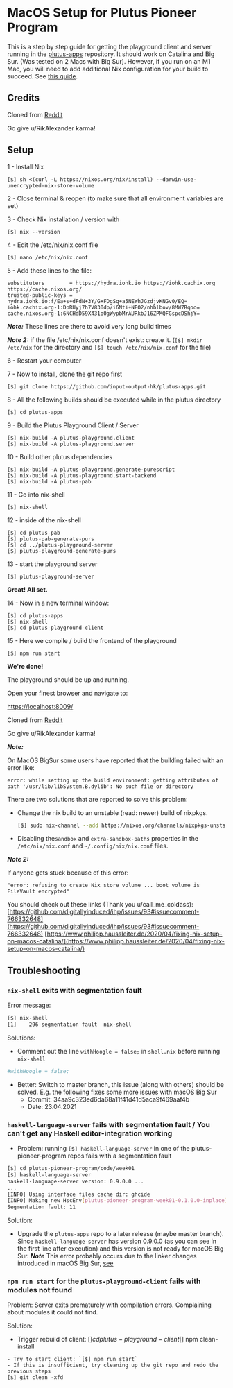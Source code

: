 # MacOS Setup for Plutus Pioneer Program

This is a step by step guide for getting the playground client and server running in the [plutus-apps](https://github.com/input-output-hk/plutus-apps.git) repository.
It should work on Catalina and Big Sur. (Was tested on 2 Macs with Big Sur).
However, if you run on an M1 Mac, you will need to add additional Nix configuration for your build to succeed. See [this guide](https://github.com/renzwo/cardano-plutus-apps-install-m1/blob/main/README.md).

## Credits
Cloned from [Reddit](https://www.reddit.com/r/cardano/comments/mmzut6/macos_plutus_playground_build_instructions/)

Go give u/RikAlexander karma!

## Setup

1 - Install Nix

    [$] sh <(curl -L https://nixos.org/nix/install) --darwin-use-unencrypted-nix-store-volume


2 - Close terminal & reopen (to make sure that all environment variables are set)

3 - Check Nix installation / version with

    [$] nix --version


4 - Edit the /etc/nix/nix.conf file

    [$] nano /etc/nix/nix.conf


5 - Add these lines to the file:

    substituters        = https://hydra.iohk.io https://iohk.cachix.org https://cache.nixos.org/
    trusted-public-keys = hydra.iohk.io:f/Ea+s+dFdN+3Y/G+FDgSq+a5NEWhJGzdjvKNGv0/EQ= iohk.cachix.org-1:DpRUyj7h7V830dp/i6Nti+NEO2/nhblbov/8MW7Rqoo= cache.nixos.org-1:6NCHdD59X431o0gWypbMrAURkbJ16ZPMQFGspcDShjY=


_**Note:**_ These lines are there to avoid very long build times

_**Note 2:**_ if the file /etc/nix/nix.conf doesn't exist: create it. (`[$] mkdir /etc/nix` for the directory and `[$] touch /etc/nix/nix.conf` for the file)

6 - Restart your computer

7 - Now to install, clone the git repo first

    [$] git clone https://github.com/input-output-hk/plutus-apps.git


8 - All the following builds should be executed while in the plutus directory

    [$] cd plutus-apps


9 - Build the Plutus Playground Client / Server

    [$] nix-build -A plutus-playground.client
    [$] nix-build -A plutus-playground.server


10 - Build other plutus dependencies

    [$] nix-build -A plutus-playground.generate-purescript
    [$] nix-build -A plutus-playground.start-backend
    [$] nix-build -A plutus-pab


11 - Go into nix-shell

    [$] nix-shell


12 - inside of the nix-shell

    [$] cd plutus-pab
    [$] plutus-pab-generate-purs
    [$] cd ../plutus-playground-server
    [$] plutus-playground-generate-purs


13 - start the playground server

    [$] plutus-playground-server




**Great! All set.**



14 - Now in a new terminal window:

    [$] cd plutus-apps
    [$] nix-shell
    [$] cd plutus-playground-client


15 - Here we compile / build the frontend of the playground

    [$] npm run start




**We're done!**

The playground should be up and running.

Open your finest browser and navigate to:

[https://localhost:8009/](https://localhost:8009/)

Cloned from [Reddit](https://www.reddit.com/r/cardano/comments/mmzut6/macos_plutus_playground_build_instructions/)

Go give u/RikAlexander karma!

_**Note:**_

On MacOS BigSur some users have reported that the building failed with an error like:

    error: while setting up the build environment: getting attributes of path '/usr/lib/libSystem.B.dylib': No such file or directory


There are two solutions that are reported to solve this problem:
-  Change the nix build to an unstable (read: newer) build of nixpkgs.
    ```bash
    [$] sudo nix-channel --add https://nixos.org/channels/nixpkgs-unstable unstable
    ```

-  Disabling the`sandbox` and `extra-sandbox-paths` properties in the `/etc/nix/nix.conf` and `~/.config/nix/nix.conf` files.

_**Note 2:**_

If anyone gets stuck because of this error:

    "error: refusing to create Nix store volume ... boot volume is FileVault encrypted"

You should check out these links (Thank you u/call_me_coldass):
[https://github.com/digitallyinduced/ihp/issues/93#issuecomment-766332648](https://github.com/digitallyinduced/ihp/issues/93#issuecomment-766332648)
[https://www.philipp.haussleiter.de/2020/04/fixing-nix-setup-on-macos-catalina/](https://www.philipp.haussleiter.de/2020/04/fixing-nix-setup-on-macos-catalina/)




## Troubleshooting


### `nix-shell` exits with segmentation fault

Error message:
```bash
[$] nix-shell
[1]    296 segmentation fault  nix-shell
```

Solutions:
- Comment out the line `withHoogle = false;` in `shell.nix` before running `nix-shell`
```nix
#withHoogle = false;
```
- Better: Switch to master branch, this issue (along with others) should be solved.
  E.g. the following fixes some more issues with macOS Big Sur
    - Commit: 34aa9c323ed6da68a11f41d41d5aca9f469aaf4b
    - Date: 23.04.2021


### `haskell-language-server` fails with segmentation fault / You can't get any Haskell editor-integration working

- Problem: running `[$] haskell-language-server` in one of the plutus-pioneer-program repos fails with a segmentation fault
```bash
[$] cd plutus-pioneer-program/code/week01
[$] haskell-language-server
haskell-language-server version: 0.9.0.0 ...
...
[INFO] Using interface files cache dir: ghcide
[INFO] Making new HscEnv[plutus-pioneer-program-week01-0.1.0.0-inplace]
Segmentation fault: 11
```

Solution:
- Upgrade the `plutus-apps` repo to a later release (maybe master branch).
  Since `haskell-language-server` has version 0.9.0.0 (as you can see in the first line after execution) and this version is not ready for macOS Big Sur.
_**Note**_ This error probably occurs due to the linker changes introduced in macOS Big Sur, [see](https://github.com/input-output-hk/haskell.nix/issues/982)


### `npm run start` for the `plutus-playground-client` fails with modules not found

Problem: Server exits prematurely with compilation errors. Complaining about modules it could not find.

Solution:
- Trigger rebuild of client:
[$] cd plutus-playground-client
[$] npm clean-install
```
- Try to start client: `[$] npm run start`
- If this is insufficient, try cleaning up the git repo and redo the previous steps
[$] git clean -xfd
```
